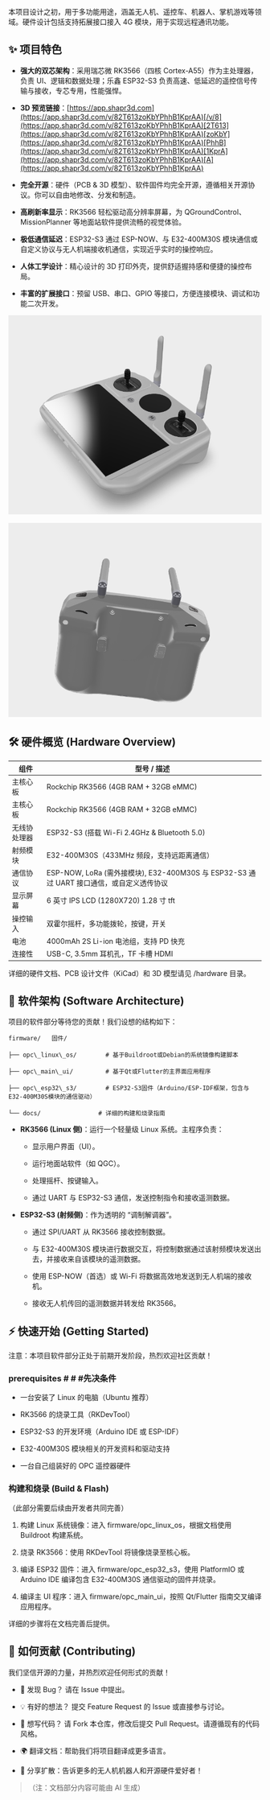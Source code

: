 

本项目设计之初，用于多功能用途，涵盖无人机、遥控车、机器人、掌机游戏等领域。硬件设计包括支持拓展接口接入 4G 模块，用于实现远程通讯功能。

## ✨ 项目特色



*   **强大的双芯架构**：采用瑞芯微 RK3566（四核 Cortex-A55）作为主处理器，负责 UI、逻辑和数据处理；乐鑫 ESP32-S3 负责高速、低延迟的遥控信号传输与接收，专芯专用，性能强悍。

*   **3D 预览链接**：[https://app.shapr3d.com](https://app.shapr3d.com/v/82T613zoKbYPhhB1KprAA)[/v/8](https://app.shapr3d.com/v/82T613zoKbYPhhB1KprAA)[2T613](https://app.shapr3d.com/v/82T613zoKbYPhhB1KprAA)[zoKbY](https://app.shapr3d.com/v/82T613zoKbYPhhB1KprAA)[PhhB](https://app.shapr3d.com/v/82T613zoKbYPhhB1KprAA)[1KprA](https://app.shapr3d.com/v/82T613zoKbYPhhB1KprAA)[A](https://app.shapr3d.com/v/82T613zoKbYPhhB1KprAA)

*   **完全开源**：硬件（PCB & 3D 模型）、软件固件均完全开源，遵循相关开源协议。你可以自由地修改、分发和制造。

*   **高刷新率显示**：RK3566 轻松驱动高分辨率屏幕，为 QGroundControl、MissionPlanner 等地面站软件提供流畅的视觉体验。

*   **极低通信延迟**：ESP32-S3 通过 ESP-NOW、与 E32-400M30S 模块通信或自定义协议与无人机端接收机通信，实现近乎实时的操控响应。

*   **人体工学设计**：精心设计的 3D 打印外壳，提供舒适握持感和便捷的操控布局。

*   **丰富的扩展接口**：预留 USB、串口、GPIO 等接口，方便连接模块、调试和功能二次开发。



![img](72ea594b07d95843cfd6bd2f808aa445.png)



![img](fcfce2822ea62f884dcd48cdd1de2ff2.png)

## 🛠️ 硬件概览 (Hardware Overview)



| 组件     | 型号 / 描述                                                             |
| ------ | ------------------------------------------------------------------- |
| 主核心板   | Rockchip RK3566 (4GB RAM + 32GB eMMC)                               |
| 主核心板   | Rockchip RK3566 (4GB RAM + 32GB eMMC)                               |
| 无线协处理器 | ESP32-S3 (搭载 Wi-Fi 2.4GHz & Bluetooth 5.0)                          |
| 射频模块   | E32-400M30S（433MHz 频段，支持远距离通信）                                      |
| 通信协议   | ESP-NOW, LoRa (需外接模块), E32-400M30S 与 ESP32-S3 通过 UART 接口通信，或自定义透传协议 |
| 显示屏幕   | 6 英寸 IPS LCD (1280X720) 1.28 寸 tft                                  |
| 操控输入   | 双霍尔摇杆，多功能拨轮，按键，开关                                                   |
| 电池     | 4000mAh 2S Li-ion 电池组，支持 PD 快充                                      |
| 连接性    | USB-C, 3.5mm 耳机孔，TF 卡槽 HDMI                                         |

详细的硬件文档、PCB 设计文件（KiCad）和 3D 模型请见 /hardware 目录。

## 🚀 软件架构 (Software Architecture)

项目的软件部分等待您的贡献！我们设想的结构如下：



```
firmware/   固件/

├── opc\_linux\_os/        # 基于Buildroot或Debian的系统镜像构建脚本

├── opc\_main\_ui/         # 基于Qt或Flutter的主界面应用程序

├── opc\_esp32\_s3/        # ESP32-S3固件（Arduino/ESP-IDF框架，包含与E32-400M30S模块的通信驱动）

└── docs/                # 详细的构建和烧录指南
```



*   **RK3566 (Linux 侧)**：运行一个轻量级 Linux 系统。主程序负责：


    *   显示用户界面（UI）。

    *   运行地面站软件（如 QGC）。

    *   处理摇杆、按键输入。

    *   通过 UART 与 ESP32-S3 通信，发送控制指令和接收遥测数据。

*   **ESP32-S3 (射频侧)**：作为透明的 “调制解调器”。


    *   通过 SPI/UART 从 RK3566 接收控制数据。

    *   与 E32-400M30S 模块进行数据交互，将控制数据通过该射频模块发送出去，并接收来自该模块的遥测数据。

    *   使用 ESP-NOW（首选）或 Wi-Fi 将数据高效地发送到无人机端的接收机。

    *   接收无人机传回的遥测数据并转发给 RK3566。

## ⚡ 快速开始 (Getting Started)

注意：本项目软件部分正处于前期开发阶段，热烈欢迎社区贡献！

### prerequisites   # # #先决条件



*   一台安装了 Linux 的电脑（Ubuntu 推荐）

*   RK3566 的烧录工具（RKDevTool）

*   ESP32-S3 的开发环境（Arduino IDE 或 ESP-IDF）

*   E32-400M30S 模块相关的开发资料和驱动支持

*   一台自己组装好的 OPC 遥控器硬件

### 构建和烧录 (Build & Flash)

（此部分需要后续由开发者共同完善）



1.  构建 Linux 系统镜像：进入 firmware/opc\_linux\_os，根据文档使用 Buildroot 构建系统。

2.  烧录 RK3566：使用 RKDevTool 将镜像烧录至核心板。

3.  编译 ESP32 固件：进入 firmware/opc\_esp32\_s3，使用 PlatformIO 或 Arduino IDE 编译包含 E32-400M30S 通信驱动的固件并烧录。

4.  编译主 UI 程序：进入 firmware/opc\_main\_ui，按照 Qt/Flutter 指南交叉编译应用程序。

详细的步骤将在文档完善后提供。

## 🤝 如何贡献 (Contributing)

我们坚信开源的力量，并热烈欢迎任何形式的贡献！



*   👀 发现 Bug？ 请在 Issue 中提出。

*   💡 有好的想法？ 提交 Feature Request 的 Issue 或直接参与讨论。

*   📝 想写代码？ 请 Fork 本仓库，修改后提交 Pull Request。请遵循现有的代码风格。

*   🌍 翻译文档：帮助我们将项目翻译成更多语言。

*   📢 分享扩散：告诉更多的无人机机器人和开源硬件爱好者！

> （注：文档部分内容可能由 AI 生成）
